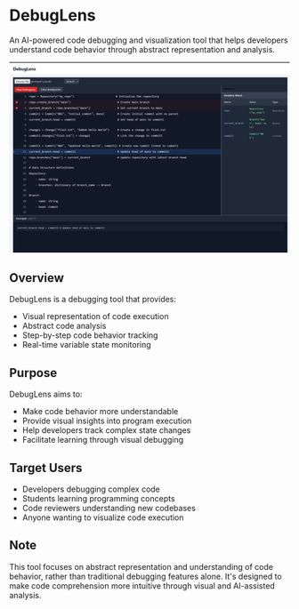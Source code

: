 # DebugLens

An AI-powered code debugging and visualization tool that helps developers understand code behavior through abstract representation and analysis.

![Overview Diagram](./docs/images/DebugLens-Overview.png)

## Overview

DebugLens is a debugging tool that provides:

- Visual representation of code execution
- Abstract code analysis
- Step-by-step code behavior tracking
- Real-time variable state monitoring

## Purpose

DebugLens aims to:

- Make code behavior more understandable
- Provide visual insights into program execution
- Help developers track complex state changes
- Facilitate learning through visual debugging

## Target Users

- Developers debugging complex code
- Students learning programming concepts
- Code reviewers understanding new codebases
- Anyone wanting to visualize code execution

## Note

This tool focuses on abstract representation and understanding of code behavior, rather than traditional debugging features alone. It's designed to make code comprehension more intuitive through visual and AI-assisted analysis.
